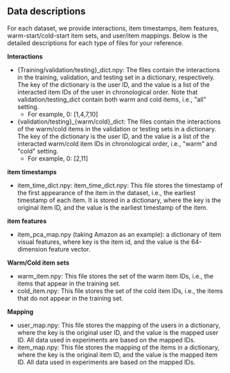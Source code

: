 ## Data descriptions 

For each dataset, we provide interactions, item timestamps, item features, warm-start/cold-start item sets, and user/item mappings. Below is the detailed descriptions for each type of files for your reference.

**Interactions**

- {Training/validation/testing}_dict.npy: The files contain the interactions in the training, validation, and testing set in a dictionary, respectively. The key of the dictionary is the user ID, and the value is a list of the interacted item IDs of the user in chronological order. Note that validation/testing_dict contain both warm and cold items, i.e., "all" setting.
  - For example, 0: [1,4,7,10]
- {validation/testing}_{warm/cold}_dict: The files contain the interactions of the warm/cold items in the validation or testing sets in a dictionary. The key of the dictionary is the user ID, and the value is a list of the interacted warm/cold item IDs in chronological order, i.e., "warm" and "cold" setting. 
  - For example, 0: [2,11]

**item timestamps**

- item_time_dict.npy: item_time_dict.npy: This file stores the timestamp of the first appearance of the item in the dataset, i.e., the earliest timestamp of each item. It is stored in a dictionary, where the key is the original item ID, and the value is the earliest timestamp of the item.


**item features**

- item_pca_map.npy (taking Amazon as an example): a dictionary of item visual features, where key is the item id, and the value is the 64-dimension feature vector.

**Warm/Cold item sets**

- warm_item.npy: This file stores the set of the warm item IDs, i.e., the items that appear in the training set.
- cold_item.npy: This file stores the set of the cold item IDs, i.e., the items that do not appear in the training set.

**Mapping**

- user_map.npy: This file stores the mapping of the users in a dictionary, where the key is the original user ID, and the value is the mapped user ID. All data used in experiments are based on the mapped IDs.
- item_map.npy: This file stores the mapping of the items in a dictionary, where the key is the original item ID, and the value is the mapped item ID. All data used in experiments are based on the mapped IDs.

